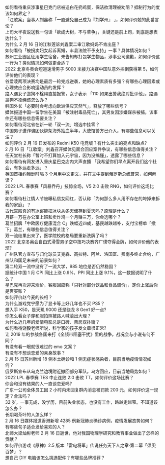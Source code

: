 如何看待重庆涉事星巴克门店被送白花扔鸡蛋，保洁欲清理被劝阻？抵制行为的度该如何界定？  
「江歌案」当事人刘鑫称「一直避免自己成为『刘学州』 」，如何评价她的此番言论？  
上司大半夜说送我一句话「欲成大树，不与草争」，关键还是前上司，到底是想表达什么？  
为什么 2 月 16 日的江秋莲诉刘鑫案二审江歌妈妈不肯出庭？  
如何看待「被拐卖妇女起诉离婚，丰县法院不予支持」一事？具体情况如何？  
苏州工业园区征用学生宿舍，未告知却打包学生物品，涉事公司道歉，如何评价这一行为？类似情况如何做更合适？  
2022 北京冬奥会短道速滑男子 5000 米接力决赛中国队意外摔倒获得第 5，如何评价他们的表现？  
谷爱凌两项决赛均是最后一轮完成逆袭，她的心理素质有多强？有哪些心理因素或心理效应会影响运动员的发挥？  
路人遇女子遛狗不栓绳直接报警，女子表示 「110 如果出警我绝对批评他」，路遇遛狗不拴绳该怎么办？  
韩国外长「必要时会考虑向欧洲供应天然气」，释放了哪些信号？  
媒体报道中国一留学生在美国「被注射毒品死亡」，其男友因涉嫌谋杀被捕，该事件还有哪些信息需要关注？  
如何看待河北省在新一轮「双一流」增选中挂零？  
中国男子遭诈骗团伙绑架海外抽血半年，大使馆警方已介入，有哪些信息可以关注？  
如何评价 2 月 16 日发布的 Redmi K50 电竞版？有什么突出的亮点和缺点?  
2 月 16 日「江歌案」刘鑫召开媒体见面会回应案件争议，有哪些信息值得关注？  
任天堂社长称「暂时不打算加入元宇宙，因为没搞懂」，透露了哪些信息？  
如何看待有网友进入重庆星巴克店内大声直播 「我希望你们早点离开我们这个社会，有多远走多远」？  
英国首相约翰逊时隔 3 个月用中文更文，并在文中提到俄罗斯总统普京，如何解读？  
2022 LPL 春季赛「风暴乔丹」技惊全场，V5 2:0 击败 RNG，如何评价这场比赛？  
如何看待杜江情人节被曝私信女网红，否认称「为何那么多人用不存在的垮掉来拆我的家庭」？  
古代宫殿真的有冰窖能把冰块从冬天储存到夏天吗？原理是什么？  
月薪一万在办公室上班和卖炸鸡一个月赚三万，你会选哪个？  
葛兰招牌「中欧医疗健康混合 C」跌幅近四成，基民越跌越补，支付宝榜单「撤下」葛兰，有哪些信息值得关注？  
双一流结果出来了，医学院校的格局要重新洗牌了吗？  
2022 北京冬奥会自由式滑雪男子空中技巧决赛齐广璞夺得金牌，如何评价他的表现?  
广州队官方宣布与归化球员艾克森、高拉特、阿兰、洛国富、费南多终止合约，广州队和国足未来的前景如何？  
第二轮双一流中没有了一流大学，985 地位是否仍然稳固？  
据统计中国 1 月 CPI 同比上涨 0.9%，PPI 同比上涨 9.1%，这一数据说明了什么？  
星巴克再次迎来涨价，客服回应称「只针对部分饮品和食品调价」，定价上涨后你是否买账？  
如何评价赵今麦的长相？  
为什么游戏党宁愿为了显卡等上好几年也不买 PS5？  
想入手 K50，是天玑 9000 还是骁龙 8 Gen1 好一点?  
你怎么看女子穿和服拍照被路人喊滚出大理？  
为什么近几年的爱情电影总是口碑、票房双扑街？  
如何看待饶毅老师所说，科学家的孩子发文章很正常?  
让 2019 年的参战各国来打《全频带阻塞干扰》里的战争，战况会与小说有何不同？  
有没有看一眼就很难过的 emo 文案？  
有没有不想谈恋爱的亲身故事？  
2 月 15 日苏州新增 18 例本土确诊和 1 例无症状感染者，目前当地疫情情况如何？  
俄罗斯宣布从乌克兰边境附近撤回部分军队，乌方回应，目前当地局势如何？  
2022 LPL 春季赛 TES 中止连败 2:0 击败 TT，如何评价这场比赛？  
你会和没有结果的人一直谈恋爱吗?  
广东一公司全体员工因 2 小时内未回复群内消息被罚款 200 元，如何评价这一规定？合法吗？  
32 岁，一事无成，没学历，目前失业状态，也没有工作，路越走越窄。不知道该怎么办？  
长期喝茶叶的人怎么样？  
2 月 16 日媒体报道香港新增 4285 例新冠肺炎确诊病例，疫情发展态势如何？  
有哪些句子适合发给喜欢的人？  
北师大梁灿彬老师 2 月 16 日逝世，他对我国物理学研究和教育事业做出了怎样的贡献？  
如何评价游戏《原神》2.5 版本「雷电将军」传说任务天下人之章·第二幕「须臾百梦」？  
想自己 DIY 电脑该怎么挑选配件？有哪些品牌推荐？  
